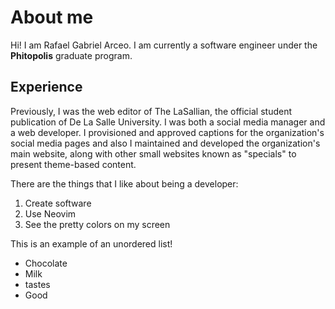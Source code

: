 # About me

Hi! I am Rafael Gabriel Arceo. I am currently a software engineer under the **Phitopolis**
graduate program.

## Experience
Previously, I was the web editor of The LaSallian, the official student publication of De La Salle University.
I was both a social media manager and a web developer. I provisioned and approved captions for the organization's social media pages and also
I maintained and developed the organization's main website, along with other small websites known as "specials" to present theme-based content.

There are the things that I like about being a developer:
1. Create software 
2. Use Neovim
3. See the pretty colors on my screen

This is an example of an unordered list!
- Chocolate
- Milk
- tastes
- Good
